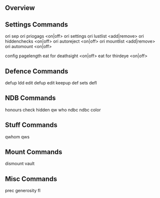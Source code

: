 

Overview
--------


Settings Commands
--------

ori sep <separator>
ori priogags <on|off>
ori settings
ori lustlist <add|remove> <person>
ori hiddenchecks <on|off>
ori autoreject <on|off>
ori mountlist <add|remove> <mount>
ori automount <on|off>

config pagelength <length>
eat for deathsight <on|off>
eat for thirdeye <on|off>

Defence Commands
-------

defup
ldd
edit defup
edit keepup
def sets
defl

NDB Commands
----

honours <person>
check hidden
qw
who <person>
ndbc
ndbc color <city> <colour>


Stuff Commands
-----

qwhom
qws

Mount Commands
-----

dismount
vault <mount>


Misc Commands
-----

prec
generosity
fl <action>



